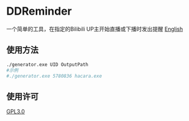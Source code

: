 # DDReminder
一个简单的工具，在指定的Bilibili UP主开始直播或下播时发出提醒
[English](readme.md)

## 使用方法
```sh
./generator.exe UID OutputPath
#示例
#./generator.exe 5780836 hacara.exe
```

## 使用许可
[GPL3.0](LICENSE)
